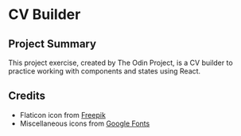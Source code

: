 # CV Builder

## Project Summary

This project exercise, created by The Odin Project, is a CV builder to practice working with components and states using React.

## Credits

- Flaticon icon from [Freepik](https://www.freepik.com/icon/cv_3135692)
- Miscellaneous icons from [Google Fonts](https://fonts.google.com/)
